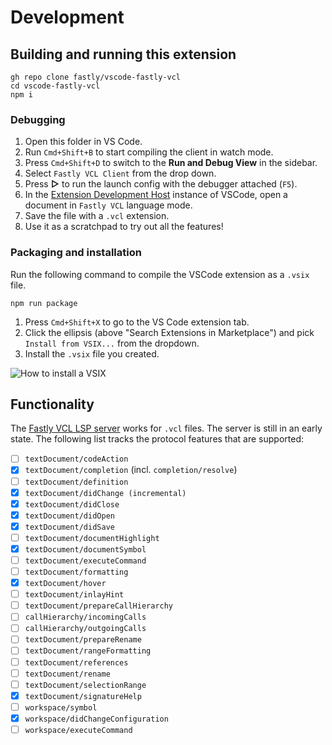 # Development

## Building and running this extension

```term
gh repo clone fastly/vscode-fastly-vcl
cd vscode-fastly-vcl
npm i
```

### Debugging

1. Open this folder in VS Code.
1. Run `Cmd+Shift+B` to start compiling the client in watch mode.
1. Press `Cmd+Shift+D` to switch to the **Run and Debug View** in the sidebar.
1. Select `Fastly VCL Client` from the drop down.
1. Press **▷** to run the launch config with the debugger attached (`F5`).
1. In the [Extension Development Host](https://code.visualstudio.com/api/get-started/your-first-extension#:~:text=Then%2C%20inside%20the%20editor%2C%20press%20F5.%20This%20will%20compile%20and%20run%20the%20extension%20in%20a%20new%20Extension%20Development%20Host%20window.) instance of VSCode, open a document in `Fastly VCL` language mode. 
1. Save the file with a `.vcl` extension. 
1. Use it as a scratchpad to try out all the features!

### Packaging and installation

Run the following command to compile the VSCode extension as a `.vsix` file.

```term
npm run package
```

1. Press `Cmd+Shift+X` to go to the VS Code extension tab.
1. Click the ellipsis (above "Search Extensions in Marketplace") and pick `Install from VSIX...` from the dropdown.
1. Install the `.vsix` file you created.

![How to install a VSIX](https://github.com/doramatadora/vscode-fastly-vcl/assets/12828487/090175b9-ae10-4982-a6b8-81f42998e587)

## Functionality

The [Fastly VCL LSP server](https://www.npmjs.com/package/fastly-vcl-lsp) works for `.vcl` files. The server is still in an early state. The following list tracks the protocol features that are supported:

- [ ] `textDocument/codeAction`
- [x] `textDocument/completion` (incl. `completion/resolve`)
- [ ] `textDocument/definition`
- [x] `textDocument/didChange (incremental)`
- [x] `textDocument/didClose`
- [x] `textDocument/didOpen`
- [x] `textDocument/didSave`
- [ ] `textDocument/documentHighlight`
- [x] `textDocument/documentSymbol`
- [ ] `textDocument/executeCommand`
- [ ] `textDocument/formatting`
- [x] `textDocument/hover`
- [ ] `textDocument/inlayHint`
- [ ] `textDocument/prepareCallHierarchy`
- [ ] `callHierarchy/incomingCalls`
- [ ] `callHierarchy/outgoingCalls`
- [ ] `textDocument/prepareRename`
- [ ] `textDocument/rangeFormatting`
- [ ] `textDocument/references`
- [ ] `textDocument/rename`
- [ ] `textDocument/selectionRange`
- [x] `textDocument/signatureHelp`
- [ ] `workspace/symbol`
- [x] `workspace/didChangeConfiguration`
- [ ] `workspace/executeCommand`
